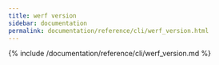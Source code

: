 ```yaml
---
title: werf version
sidebar: documentation
permalink: documentation/reference/cli/werf_version.html
---
```


{% include /documentation/reference/cli/werf_version.md %}

